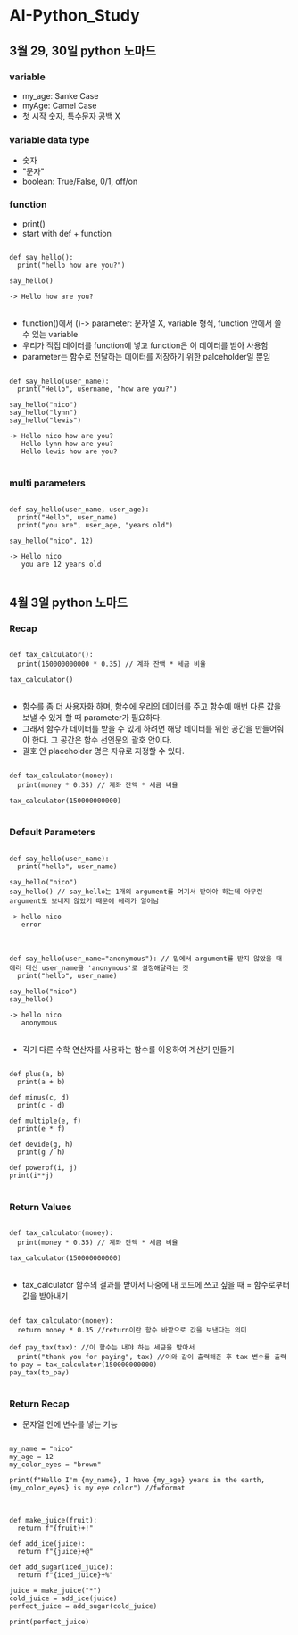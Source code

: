 # AI-Python_Study
<h2>3월 29, 30일 python 노마드</h2>

<h3>variable</h3>

* my_age: Sanke Case 
* myAge: Camel Case 
* 첫 시작 숫자, 특수문자 공백 X

<h3>variable data type</h3>

* 숫자
* "문자"
* boolean: True/False, 0/1, off/on

<h3>function</h3>

* print()
* start with def + function

<pre>
<code>
def say_hello():
  print("hello how are you?")

say_hello()

-> Hello how are you?
</code>
</pre>

* function()에서 ()-> parameter: 문자열 X, variable 형식, function 안에서 쓸 수 있는 variable
* 우리가 직접 데이터를 function에 넣고 function은 이 데이터를 받아 사용함
* parameter는 함수로 전달하는 데이터를 저장하기 위한 palceholder일 뿐임

<pre>
<code>
def say_hello(user_name):
  print("Hello", username, "how are you?")

say_hello("nico")
say_hello("lynn")
say_hello("lewis")

-> Hello nico how are you?
   Hello lynn how are you?
   Hello lewis how are you?
</code>
</pre>

<h3>multi parameters</h3>

<pre>
<code>
def say_hello(user_name, user_age):
  print("Hello", user_name)
  print("you are", user_age, "years old")

say_hello("nico", 12)

-> Hello nico
   you are 12 years old 
</code>
</pre> 

<h2>4월 3일 python 노마드</h2>
<h3>Recap</h3>

<pre>
<code>
def tax_calculator():
  print(150000000000 * 0.35) // 계좌 잔액 * 세금 비율 

tax_calculator()
</code>
</pre>

* 함수를 좀 더 사용자화 하며, 함수에 우리의 데이터를 주고 함수에 매번 다른 값을 보낼 수 있게 할 때 parameter가 필요하다.
* 그래서 함수가 데이터를 받을 수 있게 하려면 해당 데이터를 위한 공간을 만들어줘야 한다. 그 공간은 함수 선언문의 괄호 안이다.
* 괄호 안 placeholder 명은 자유로 지정할 수 있다.

<pre>
<code>
def tax_calculator(money):
  print(money * 0.35) // 계좌 잔액 * 세금 비율 

tax_calculator(150000000000)
</code>
</pre>

<h3>Default Parameters</h3>

<pre>
<code>
def say_hello(user_name):
  print("hello", user_name)

say_hello("nico")
say_hello() // say_hello는 1개의 argument를 여기서 받아야 하는데 아무런 argument도 보내지 않았기 때문에 에러가 일어남

-> hello nico
   error
</code>
</pre>

<pre>
<code>
def say_hello(user_name="anonymous"): // 밑에서 argument를 받지 않았을 때 에러 대신 user_name을 'anonymous'로 설정해달라는 것
  print("hello", user_name)

say_hello("nico")
say_hello() 

-> hello nico
   anonymous
</code>
</pre>

* 각기 다른 수학 연산자를 사용하는 함수를 이용하여 계산기 만들기
<pre>
<code>
def plus(a, b)
  print(a + b)

def minus(c, d)
  print(c - d)

def multiple(e, f)
  print(e * f)

def devide(g, h)
  print(g / h)

def powerof(i, j)
print(i**j)
</code>
</pre>

<h3>Return Values</h3>

<pre>
<code>
def tax_calculator(money):
  print(money * 0.35) // 계좌 잔액 * 세금 비율 

tax_calculator(150000000000) 
</code>
</pre>

* tax_calculator 함수의 결과를 받아서 나중에 내 코드에 쓰고 싶을 때
  = 함수로부터 값을 받아내기

<pre>
<code>
def tax_calculator(money):
  return money * 0.35 //return이란 함수 바깥으로 값을 보낸다는 의미

def pay_tax(tax): //이 함수는 내야 하는 세금을 받아서 
  print("thank you for paying", tax) //이와 같이 출력해준 후 tax 변수를 출력
to pay = tax_calculator(150000000000) 
pay_tax(to_pay)
</code>
</pre>

<h3>Return Recap</h3>

* 문자열 안에 변수를 넣는 기능
<pre>
<code>
my_name = "nico"
my_age = 12
my_color_eyes = "brown"

print(f"Hello I'm {my_name}, I have {my_age} years in the earth, {my_color_eyes} is my eye color") //f=format
</code>
</pre>
<pre>
<code>
def make_juice(fruit):
  return f"{fruit}+!"

def add_ice(juice):
  return f"{juice}+@"

def add_sugar(iced_juice):
  return f"{iced_juice}+%"

juice = make_juice("*")
cold_juice = add_ice(juice)
perfect_juice = add_sugar(cold_juice)

print(perfect_juice)
</code>
</pre>